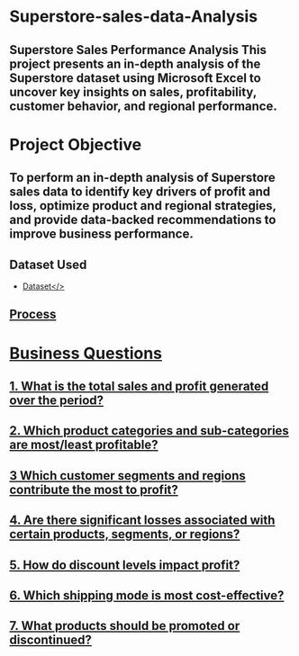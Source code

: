 # Superstore-sales-data-Analysis
## Superstore Sales Performance Analysis This project presents an in-depth analysis of the Superstore dataset using Microsoft Excel to uncover key insights on sales, profitability, customer behavior, and regional performance.

# Project Objective
## To perform an in-depth analysis of Superstore sales data to identify key drivers of profit and loss, optimize product and regional strategies, and provide data-backed recommendations to improve business performance.

## Dataset Used
- <a href="https://docs.google.com/spreadsheets/d/1tdJjSNlFODi74R9I3HUI099kOVR9Gt34/edit?usp=drive_link&ouid=105395049779753279685&rtpof=true&sd=true">Dataset</>
## Process
#   Business Questions
## 1.	What is the total sales and profit generated over the period?
## 2.	Which product categories and sub-categories are most/least profitable?
## 3	Which customer segments and regions contribute the most to profit?
## 4.	Are there significant losses associated with certain products, segments, or regions?
## 5.	How do discount levels impact profit?
## 6.	Which shipping mode is most cost-effective?
## 7.	What products should be promoted or discontinued?

